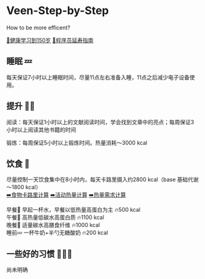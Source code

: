 # Veen-Step-by-Step
How to be more efficent? 

[📖健康学习到150岁](https://github.com/zijie0/HumanSystemOptimization)
[📖程序员延寿指南](https://github.com/geekan/HowToLiveLonger)

## 睡眠 💤

每天保证7小时以上睡眠时间，尽量11点左右准备入睡，11点之后减少电子设备使用。

## 提升 🧘🏻

阅读：每天保证1小时以上的文献阅读时间，学会找到文章中的亮点；每周保证3小时以上阅读其他书籍的时间

锻炼：每周保证5小时以上锻炼时间。热量消耗～3000 kcal

## 饮食 🥦

尽量控制一天饮食集中在8小时内，每天卡路里摄入约2800 kcal（base 基础代谢～1800 kcal）\
[➡️食物卡路里计算](http://www.scu.edu.tw/health/Work/form1.php)
[➡️活动热量计算](http://www.scu.edu.tw/health/Work/form2.php)
[➡️热量需求计算](http://www.scu.edu.tw/health/Work/form3.php)

早餐🥣 早起一杯水，早餐以低热量高蛋白为主  🔥500 kcal \
午餐🥣 高热量低碳水高蛋白质 🔥1100 kcal \
晚餐🥣 适量碳水高膳食纤维  🔥1000 kcal \
睡前💤 一杯牛奶+半勺无糖酸奶  🔥200 kcal

## 一些好的习惯 🏊🏼‍♂️

尚未明确
